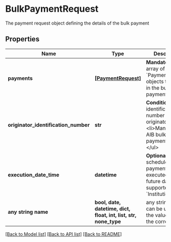 # BulkPaymentRequest

The payment request object defining the details of the bulk payment

## Properties
Name | Type | Description | Notes
------------ | ------------- | ------------- | -------------
**payments** | [**[PaymentRequest]**](PaymentRequest.md) | __Mandatory__. The array of &#x60;PaymentRequest&#x60; objects to initiate in the bulk payment. | 
**originator_identification_number** | **str** | __Conditional__. The identification number of the originator.&lt;ul&gt;&lt;li&gt;Mandatory for AIB bulk payments&lt;/li&gt;&lt;/ul&gt; | [optional] 
**execution_date_time** | **datetime** | __Optional__. Used to schedule the bulk payment to be executed at a future date if supported by the &#x60;Institution&#x60;. | [optional] 
**any string name** | **bool, date, datetime, dict, float, int, list, str, none_type** | any string name can be used but the value must be the correct type | [optional]

[[Back to Model list]](../README.md#documentation-for-models) [[Back to API list]](../README.md#documentation-for-api-endpoints) [[Back to README]](../README.md)


